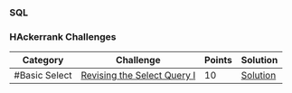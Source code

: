 ### SQL

### HAckerrank Challenges
Category| Challenge| Points | Solution
-------- | -------- | -------- | --------
#Basic Select| [Revising the Select Query I](https://www.hackerrank.com/challenges/revising-the-select-query/problem)| 10| [Solution](https://github.com/DaniAngelov/SQL-/blob/master/HackerRank%20SQL/Basic%20Select/Revising%20the%20Select%20Query%20I.txt)

